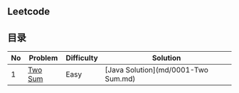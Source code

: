 ## Leetcode 

>
>


## 目录

|  No  | Problem | Difficulty |  Solution |
| --- | --- | --- | --- |
|   1 | [Two Sum](https://leetcode.com/problems/two-sum/) | Easy | [Java Solution](md/0001-Two Sum.md) | 